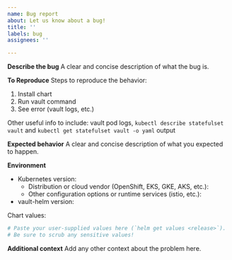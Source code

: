 ```yaml
---
name: Bug report
about: Let us know about a bug!
title: ''
labels: bug
assignees: ''

---
```


<!-- Please reserve GitHub issues for bug reports and feature requests.

For questions, the best place to get answers is on our [discussion forum](https://discuss.hashicorp.com/c/vault), as they will get more visibility from experienced users than the issue tracker.

Please note: We take Vault's security and our users' trust very seriously. If you believe you have found a security issue in Vault Helm, _please responsibly disclose_ by contacting us at [security@hashicorp.com](mailto:security@hashicorp.com).

-->

**Describe the bug**
A clear and concise description of what the bug is.

**To Reproduce**
Steps to reproduce the behavior:
1. Install chart
2. Run vault command
3. See error (vault logs, etc.)

Other useful info to include: vault pod logs, `kubectl describe statefulset vault` and `kubectl get statefulset vault -o yaml` output

**Expected behavior**
A clear and concise description of what you expected to happen.

**Environment**
* Kubernetes version:
  * Distribution or cloud vendor (OpenShift, EKS, GKE, AKS, etc.):
  * Other configuration options or runtime services (istio, etc.):
* vault-helm version:

Chart values:

```yaml
# Paste your user-supplied values here (`helm get values <release>`).
# Be sure to scrub any sensitive values!
```

**Additional context**
Add any other context about the problem here.
